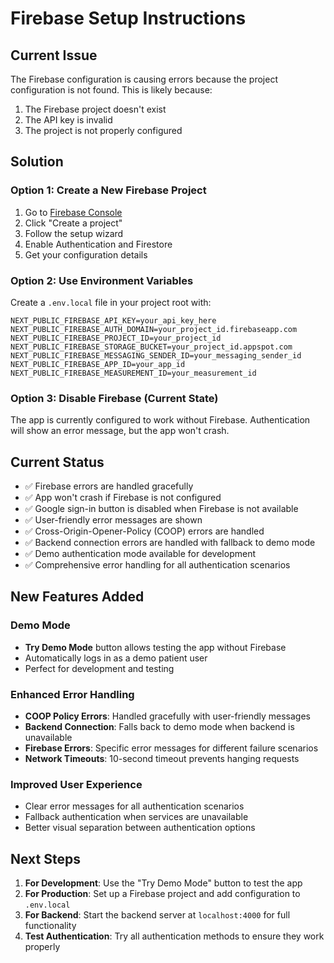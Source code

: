 # Firebase Setup Instructions

## Current Issue

The Firebase configuration is causing errors because the project configuration is not found. This is likely because:

1. The Firebase project doesn't exist
2. The API key is invalid
3. The project is not properly configured

## Solution

### Option 1: Create a New Firebase Project

1. Go to [Firebase Console](https://console.firebase.google.com/)
2. Click "Create a project"
3. Follow the setup wizard
4. Enable Authentication and Firestore
5. Get your configuration details

### Option 2: Use Environment Variables

Create a `.env.local` file in your project root with:

```env
NEXT_PUBLIC_FIREBASE_API_KEY=your_api_key_here
NEXT_PUBLIC_FIREBASE_AUTH_DOMAIN=your_project_id.firebaseapp.com
NEXT_PUBLIC_FIREBASE_PROJECT_ID=your_project_id
NEXT_PUBLIC_FIREBASE_STORAGE_BUCKET=your_project_id.appspot.com
NEXT_PUBLIC_FIREBASE_MESSAGING_SENDER_ID=your_messaging_sender_id
NEXT_PUBLIC_FIREBASE_APP_ID=your_app_id
NEXT_PUBLIC_FIREBASE_MEASUREMENT_ID=your_measurement_id
```

### Option 3: Disable Firebase (Current State)

The app is currently configured to work without Firebase. Authentication will show an error message, but the app won't crash.

## Current Status

- ✅ Firebase errors are handled gracefully
- ✅ App won't crash if Firebase is not configured
- ✅ Google sign-in button is disabled when Firebase is not available
- ✅ User-friendly error messages are shown
- ✅ Cross-Origin-Opener-Policy (COOP) errors are handled
- ✅ Backend connection errors are handled with fallback to demo mode
- ✅ Demo authentication mode available for development
- ✅ Comprehensive error handling for all authentication scenarios

## New Features Added

### Demo Mode

- **Try Demo Mode** button allows testing the app without Firebase
- Automatically logs in as a demo patient user
- Perfect for development and testing

### Enhanced Error Handling

- **COOP Policy Errors**: Handled gracefully with user-friendly messages
- **Backend Connection**: Falls back to demo mode when backend is unavailable
- **Firebase Errors**: Specific error messages for different failure scenarios
- **Network Timeouts**: 10-second timeout prevents hanging requests

### Improved User Experience

- Clear error messages for all authentication scenarios
- Fallback authentication when services are unavailable
- Better visual separation between authentication options

## Next Steps

1. **For Development**: Use the "Try Demo Mode" button to test the app
2. **For Production**: Set up a Firebase project and add configuration to `.env.local`
3. **For Backend**: Start the backend server at `localhost:4000` for full functionality
4. **Test Authentication**: Try all authentication methods to ensure they work properly
